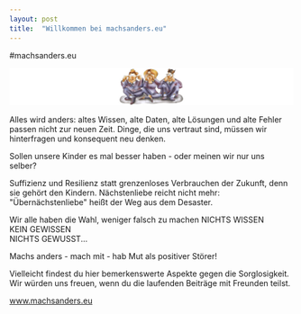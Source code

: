 ```yaml
---
layout: post
title:  "Willkommen bei machsanders.eu"
---
```

#machsanders.eu

![INVESTIGATIV-ALTERNATIV-KONSTRUKTIV](/assets/images/header_003.jpg)

Alles wird anders: altes Wissen, alte Daten, alte Lösungen und alte Fehler passen nicht zur neuen Zeit. Dinge, die uns vertraut sind, müssen wir hinterfragen und konsequent neu denken.

Sollen unsere Kinder es mal besser haben - oder meinen wir nur uns selber?

Suffizienz und Resilienz statt grenzenloses Verbrauchen der Zukunft, denn sie gehört den Kindern. Nächstenliebe reicht nicht mehr: "Übernächstenliebe" heißt der Weg aus dem Desaster.

Wir alle haben die Wahl, weniger falsch zu machen
NICHTS WISSEN 	  	 
  	KEIN GEWISSEN 	 
  	  	NICHTS GEWUSST...

Machs anders - mach mit - hab Mut als positiver Störer!

Vielleicht findest du hier bemerkenswerte Aspekte gegen die Sorglosigkeit. Wir würden uns freuen, wenn du die laufenden Beiträge mit Freunden teilst.

www.machsanders.eu
